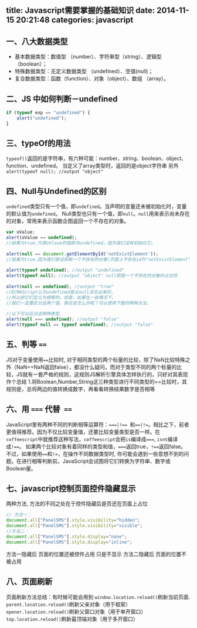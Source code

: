 title: Javascript需要掌握的基础知识
date: 2014-11-15 20:21:48
categories: javascript
---

## 一、八大数据类型 
* 基本数据类型：数值型 （number）、字符串型（string）、逻辑型（boolean）； 
* 特殊数据类型：无定义数据类型 （undefined）、空值(null)； 
* 复合数据类型：函数（function）、对象（object）、数组 （array）。 

## 二、JS 中如何判断－undefined 
```javascript
if (typeof exp == "undefined") {   
    alert("undefined");   
}   
```

## 三、typeOf的用法 
`typeof()`返回的是字符串，有六种可能：number、string、boolean、object、function、undefined。 
当定义了array类型时，返回的是object字符串
另外`alert(typeof null); //output "object" `
 
## 四、Null与Undefined的区别
`undefined`类型只有一个值，即`undefined`。当声明的变量还未被初始化时，变量的默认值为`undefined`。
Null类型也只有一个值，即`null`。`null`用来表示尚未存在的对象，常用来表示函数企图返回一个不存在的对象。

```javascript
var oValue;   
alert(oValue == undefined); 
//结果为true,代表oVlaue的值即为undefined，因为我们没有初始化它。   
  
alert(null == document.getElementById('notExistElement')); 
//结果为true,因为我们尝试获取一个不存在的对象(页面上不存在id为"notExistElement"的DOM节点)。  
  
alert(typeof undefined); //output "undefined"   
alert(typeof null); //output "object" null即是一个不存在的对象的占位符  
  
alert(null == undefined); //output "true"   
//ECMAScript认为undefined是从null派生出来的，
//所以把它们定义为相等的。但是，如果在一些情况下，
//我们一定要区分这两个值，那应该怎么办呢？可以使用下面的两种方法。  
  
//以下可以区分这两种类型  
alert(null === undefined); //output "false"   
alert(typeof null == typeof undefined); //output "false"   
```
## 五、判等 `==`
JS对于变量使用`==`比较时, 对于相同类型的两个标量的比较，除了NaN比较特殊之外（NaN==NaN返回false），都没什么疑问，而对于类型不同的两个标量的比较，JS就有一套严格的规则，这规则JS解析引擎具体怎样执行的，只好对其表现作个总结 
1.将Boolean,Number,String这三种类型进行不同类型的==比较时，其规则是，总将两边的值转换成数字，再看看转换结果数字是否相等 
   
## 六、用 `===` 代替` ==`
JavaScript里有两种不同的判断相等运算符：`===|!== `和`==|!=`。相比之下，前者更值得推荐。因为不仅比较变量值，还要比较变量类型是否一样。在`coffeescript`中就推荐这种写法，`coffeescript`会把`is`编译成`===`, `isnt`编译成`!==`。
如果两个比较对象有着同样的类型和值，`===`返回true，`!==`返回false。
不过，如果使用`==`和`!=`，在操作不同数据类型时, 你可能会遇到一些意想不到的问题。在进行相等判断前，JavaScript会试图将它们转换为字符串、数字或 Boolean量。

## 七、javascript控制页面控件隐藏显示
两种方法, 方法的不同之处在于控件隐藏后是否还在页面上占位
```javascript
// 方法一：
document.all["PanelSMS"].style.visibility="hidden"; 
document.all["PanelSMS"].style.visibility="visible";
//方法二：
document.all["PanelSMS"].style.display="none"; 
document.all["PanelSMS"].style.display="inline";
```
方法一隐藏后 页面的位置还被控件占用 只是不显示 
方法二隐藏后 页面的位置不被占用

## 八、页面刷新
页面刷新方法总结：有时候可能会用到
`window.location.reload()`刷新当前页面.
`parent.location.reload()`刷新父亲对象（用于框架）
`opener.location.reload()`刷新父窗口对象（用于单开窗口）
`top.location.reload()`刷新最顶端对象（用于多开窗口）
